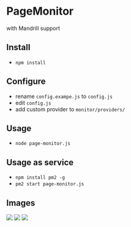 PageMonitor
===========

with Mandrill support

## Install
- `npm install`

## Configure
- rename `config.exampe.js` to `config.js`
- edit `config.js`
- add custom provider to `monitor/providers/`

## Usage
- `node page-monitor.js`

## Usage as service
- `npm install pm2 -g`
- `pm2 start page-monitor.js`

## Images
![](http://i.imgur.com/HEAkkpn.png)
![](http://i.imgur.com/a2wJYDZ.png)
![](http://i.imgur.com/SsCIndy.png)

